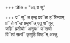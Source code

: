 +++
title = "०६ प्र सू"

+++
प्र᳓ सू᳓ त इन्द्र प्रव᳓ता ह᳓रिभ्याम्  
प्र᳓ ते व᳓ज्रः प्रमृण᳓न्न् एतु श᳓त्रून्  
जहि᳓ प्रतीचो᳓ अनूचः᳓ प᳓राचो  
वि᳓श्वं सत्यं᳓ कृणुहि विष्ट᳓म् अस्तु